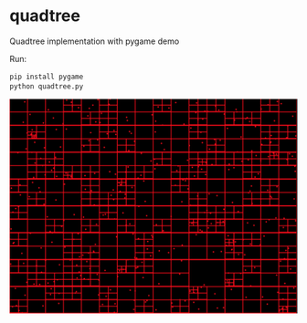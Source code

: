 # quadtree
Quadtree implementation with pygame demo

Run:
```bash
pip install pygame
python quadtree.py
```

![Screenshot](images/screenshot.png)
